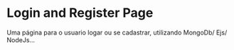# Login and Register Page
 Uma página para o usuario logar ou se cadastrar, utilizando MongoDb/ Ejs/ NodeJs... 
